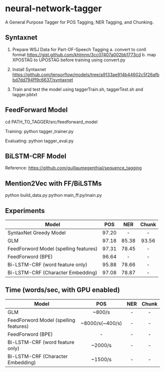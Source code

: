  # neural-network-tagger
A General Purpose Tagger for POS Tagging, NER Tagging, and Chunking.


<h2>Syntaxnet</h2>

1. Prepare WSJ Data for Part-OF-Speech Tagging
a. convert to conll format 
https://gist.github.com/khlmnn/3cc07407a002bb1773cd
b. map XPOSTAG to UPOSTAG before training using convert.py

2. Install Syntaxnet 
https://github.com/tensorflow/models/tree/a9133ae914b44602c5f26afbbd7dd794ff9c6637/syntaxnet
3. Train and test the model using taggerTrain.sh, taggerTest.sh and tagger.pbtxt

<h2>FeedForward Model</h2>

cd PATH_TO_TAGGER/src/feedforward_model

Training: python tagger_trainer.py 

Evaluating: python tagger_eval.py

<h2>BiLSTM-CRF Model</h2>

Reference: https://github.com/guillaumegenthial/sequence_tagging

<h2>Mention2Vec with FF/BiLSTMs</h2>

python build_data.py
python main_ff.py/main.py

<h2>Experiments</h2>

Model                                                                                                           | POS  | NER | Chunk
--------------------------------------------------------------------------------------------------------------- | :---: | :---: | :-------:
SyntaxNet Greedy Model                                             | 97.20 |  - | -
GLM | 97.18 | 85.38 | 93.56
FeedForword Model (spelling features) | 97.31 | 78.45 | -
FeedForword (BPE) | 96.64 | - | -
Bi-LSTM-CRF (word feature only) | 95.88 | 78.66 | -
Bi-LSTM-CRF (Character Embedding) | 97.08 | 78.87 | -


<h2> Time (words/sec, with GPU enabled) </h2>

Model                                                                                                           | POS  | NER | Chunk
--------------------------------------------------------------------------------------------------------------- | :---: | :---: | :-------:
GLM | ~800/s | - | -
FeedForword Model (spelling features) | ~8000/s(~400/s) | - | -
FeedForword (BPE) | - | - | -
Bi-LSTM-CRF (word feature only) | ~2000/s | - | -
Bi-LSTM-CRF (Character Embedding) | ~1500/s | - | -

 
